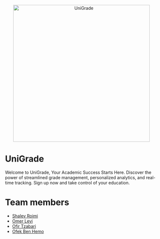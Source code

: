 
<p align="center">
  <img alt= "UniGrade" src="https://github.com/Shalevro2/UniGrade/blob/main/public/pictures/unigrade_logo.png" width="450">
</p>

# UniGrade
Welcome to UniGrade, Your Academic Success Starts Here.
      Discover the power of streamlined grade management,
      personalized analytics, and real-time tracking. Sign up now and take control of your education.

# Team members
* [Shalev Roimi](https://github.com/Shalevro2)
* [Omer Levi](https://github.com/omer-levi)
* [Ofir Tzabari](https://github.com/ofirtzabari)
* [Ofek Ben Hemo](https://github.com/Ofek258)

